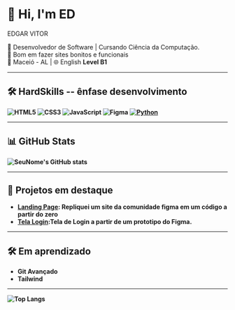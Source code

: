# 👋 Hi, I'm ED 
EDGAR VITOR 

🎯 Desenvolvedor de Software | Cursando Ciência da Computação. <br>
💼 Bom em fazer sites bonitos e funcionais <br>
📍 Maceió - AL | 
🌐 English <strong> Level B1 <strong>

---

## 🛠️ HardSkills -- ênfase desenvolvimento
![HTML5](https://img.shields.io/badge/HTML5-E34F26?style=flat&logo=html5&logoColor=white)
![CSS3](https://img.shields.io/badge/CSS3-1572B6?style=flat&logo=css3&logoColor=white)
![JavaScript](https://img.shields.io/badge/JavaScript-F7DF1E?style=flat&logo=javascript&logoColor=black)
![Figma](https://img.shields.io/badge/Figma-333333?logo=figma&logoColor=white) 
[![Python](https://img.shields.io/badge/Python-3776AB?logo=python&logoColor=fff)](#) 


---

## 📊 GitHub Stats
![SeuNome's GitHub stats](https://github-readme-stats.vercel.app/api?username=edgarvtt&show_icons=true&theme=tokyonight)


---

## 📌 Projetos em destaque
- [**Landing Page**]( https://edgarvtt.github.io/nexcenter_figma/): Repliquei um site da comunidade figma em um código a partir do zero
- [**Tela Login**](https://edgarvtt.github.io/tela_login_ui/):Tela de Login a partir de um prototipo do Figma.


---

## 🛠️ Em aprendizado

* Git Avançado
* Tailwind 

---
![Top Langs](https://github-readme-stats.vercel.app/api/top-langs/?username=edgarvtt&layout=compact&theme=tokyonight)

